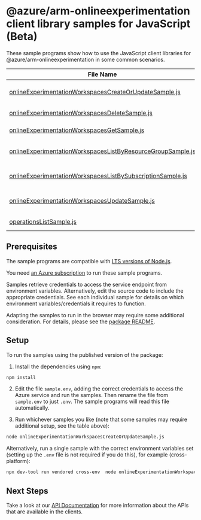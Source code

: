 # @azure/arm-onlineexperimentation client library samples for JavaScript (Beta)

These sample programs show how to use the JavaScript client libraries for @azure/arm-onlineexperimentation in some common scenarios.

| **File Name**                                                                                                           | **Description**                                                                                                                                                          |
| ----------------------------------------------------------------------------------------------------------------------- | ------------------------------------------------------------------------------------------------------------------------------------------------------------------------ |
| [onlineExperimentationWorkspacesCreateOrUpdateSample.js][onlineexperimentationworkspacescreateorupdatesample]           | create an online experimentation workspace, or update an existing workspace. x-ms-original-file: 2025-05-31-preview/OnlineExperimentationWorkspaces_CreateOrUpdate.json  |
| [onlineExperimentationWorkspacesDeleteSample.js][onlineexperimentationworkspacesdeletesample]                           | deletes an online experimentation workspace. x-ms-original-file: 2025-05-31-preview/OnlineExperimentationWorkspaces_Delete.json                                          |
| [onlineExperimentationWorkspacesGetSample.js][onlineexperimentationworkspacesgetsample]                                 | gets an online experimentation workspace. x-ms-original-file: 2025-05-31-preview/OnlineExperimentationWorkspaces_Get.json                                                |
| [onlineExperimentationWorkspacesListByResourceGroupSample.js][onlineexperimentationworkspaceslistbyresourcegroupsample] | gets all online experimentation workspaces in a resource group. x-ms-original-file: 2025-05-31-preview/OnlineExperimentationWorkspaces_ListByResourceGroup.json          |
| [onlineExperimentationWorkspacesListBySubscriptionSample.js][onlineexperimentationworkspaceslistbysubscriptionsample]   | gets all online experimentation workspaces in the specified subscription. x-ms-original-file: 2025-05-31-preview/OnlineExperimentationWorkspaces_ListBySubscription.json |
| [onlineExperimentationWorkspacesUpdateSample.js][onlineexperimentationworkspacesupdatesample]                           | patch an online experimentation workspace. x-ms-original-file: 2025-05-31-preview/OnlineExperimentationWorkspaces_Update.json                                            |
| [operationsListSample.js][operationslistsample]                                                                         | list the operations for the provider x-ms-original-file: 2025-05-31-preview/OnlineExperimentationWorkspaces_OperationsList.json                                          |

## Prerequisites

The sample programs are compatible with [LTS versions of Node.js](https://github.com/nodejs/release#release-schedule).

You need [an Azure subscription][freesub] to run these sample programs.

Samples retrieve credentials to access the service endpoint from environment variables. Alternatively, edit the source code to include the appropriate credentials. See each individual sample for details on which environment variables/credentials it requires to function.

Adapting the samples to run in the browser may require some additional consideration. For details, please see the [package README][package].

## Setup

To run the samples using the published version of the package:

1. Install the dependencies using `npm`:

```bash
npm install
```

2. Edit the file `sample.env`, adding the correct credentials to access the Azure service and run the samples. Then rename the file from `sample.env` to just `.env`. The sample programs will read this file automatically.

3. Run whichever samples you like (note that some samples may require additional setup, see the table above):

```bash
node onlineExperimentationWorkspacesCreateOrUpdateSample.js
```

Alternatively, run a single sample with the correct environment variables set (setting up the `.env` file is not required if you do this), for example (cross-platform):

```bash
npx dev-tool run vendored cross-env  node onlineExperimentationWorkspacesCreateOrUpdateSample.js
```

## Next Steps

Take a look at our [API Documentation][apiref] for more information about the APIs that are available in the clients.

[onlineexperimentationworkspacescreateorupdatesample]: https://github.com/Azure/azure-sdk-for-js/blob/main/sdk/onlineexperimentation/arm-onlineexperimentation/samples/v1-beta/javascript/onlineExperimentationWorkspacesCreateOrUpdateSample.js
[onlineexperimentationworkspacesdeletesample]: https://github.com/Azure/azure-sdk-for-js/blob/main/sdk/onlineexperimentation/arm-onlineexperimentation/samples/v1-beta/javascript/onlineExperimentationWorkspacesDeleteSample.js
[onlineexperimentationworkspacesgetsample]: https://github.com/Azure/azure-sdk-for-js/blob/main/sdk/onlineexperimentation/arm-onlineexperimentation/samples/v1-beta/javascript/onlineExperimentationWorkspacesGetSample.js
[onlineexperimentationworkspaceslistbyresourcegroupsample]: https://github.com/Azure/azure-sdk-for-js/blob/main/sdk/onlineexperimentation/arm-onlineexperimentation/samples/v1-beta/javascript/onlineExperimentationWorkspacesListByResourceGroupSample.js
[onlineexperimentationworkspaceslistbysubscriptionsample]: https://github.com/Azure/azure-sdk-for-js/blob/main/sdk/onlineexperimentation/arm-onlineexperimentation/samples/v1-beta/javascript/onlineExperimentationWorkspacesListBySubscriptionSample.js
[onlineexperimentationworkspacesupdatesample]: https://github.com/Azure/azure-sdk-for-js/blob/main/sdk/onlineexperimentation/arm-onlineexperimentation/samples/v1-beta/javascript/onlineExperimentationWorkspacesUpdateSample.js
[operationslistsample]: https://github.com/Azure/azure-sdk-for-js/blob/main/sdk/onlineexperimentation/arm-onlineexperimentation/samples/v1-beta/javascript/operationsListSample.js
[apiref]: https://learn.microsoft.com/javascript/api/@azure/arm-onlineexperimentation?view=azure-node-preview
[freesub]: https://azure.microsoft.com/free/
[package]: https://github.com/Azure/azure-sdk-for-js/tree/main/sdk/onlineexperimentation/arm-onlineexperimentation/README.md
